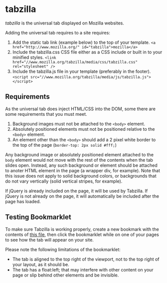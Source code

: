 tabzilla
========

*tabzilla* is the universal tab displayed on Mozilla websites.

Adding the universal tab requires to a site requires:

1. Add the static tab link (example below) to the top of your template.
    ```<a href="http://www.mozilla.org/" id="tabzilla">mozilla</a>```
2. Include the tabzilla.css CSS file either as a CSS include or built in to your minified styles.
    ```<link href="//www.mozilla.org/tabzilla/media/css/tabzilla.css" rel="stylesheet" />```
3. Include the tabzilla.js file in your template (preferably in the footer).
    ```<script src="//www.mozilla.org/tabzilla/media/js/tabzilla.js"></script>```

Requirements
------------

As the universal tab does inject HTML/CSS into the DOM, some there are some requirements that you must meet.

1. Background images must not be attached to the ```<body>``` element.
2. Absolutely positioned elements must not be positioned relative to the ```<body>``` element.
3. An element other than the ```<body>``` should add a 2 pixel white border to the top of the page (```border-top: 2px solid #fff;```)

Any background image or absolutely positioned element attached to the ```body``` element would not move with the rest of the contents when the tab slides open. Instead, any such background or element should be attached to anoter HTML element in the page (a wrapper div, for example). Note that this issue does not apply to solid background colors, or backgrounds that do not vary vertically (solid vertical stripes, for example).

If jQuery is already included on the page, it will be used by Tabzilla. If jQuery is not already on the page, it will automatically be included after the page has loaded.

Testing Bookmarklet
-------------------
To make sure Tabzilla is working properly, create a new bookmark with the contents of <a href="https://github.com/mozilla/tabzilla/blob/master/media/bookmarklet/tabzilla.url">this file</a>, then click the bookmarklet while on one of your pages to see how the tab will appear on your site.

Please note the following limitations of the bookmarklet:

* The tab is aligned to the top right of the viewport, not to the top right of your layout, as it should be.
* The tab has a float:left; that may interfere with other content on your page or slip behind other elements and be invisible.
